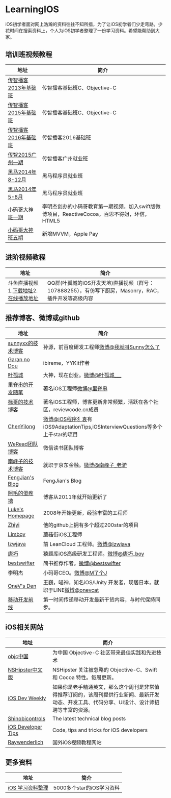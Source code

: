 # LearningIOS
iOS初学者面对网上浩瀚的资料往往不知所措，为了让iOS初学者们少走弯路，少花时间在搜索资料上，个人为iOS初学者整理了一份学习资料。希望能帮助到大家。
## 培训班视频教程

地址  |  简介
---- | ----
[传智播客2013年基础班](http://pan.baidu.com/s/1pKLqjnt)| 传智播客基础班C、Objective-C
[传智播客2015年基础班](http://yun.baidu.com/s/1kVniCIV)| 传智播客基础班C、Objective-C
[传智播客2016年基础班](http://yun.baidu.com/s/1eRVIrOA)| 传智播客2016基础班
[传智2015广州一期](http://yun.baidu.com/s/1mhdu1z6)| 传智播客广州就业班
[黑马2014年8-12月](http://yun.baidu.com/s/1i4qrLAl#path=%252F)| 黑马程序员就业班
[黑马2014年5-8月](http://pan.baidu.com/s/1boJCKDD)| 黑马程序员就业班
[小码哥大神班一期](http://yun.baidu.com/s/1qWSoyew)| 李明杰创办的小码哥教育第一期视频，加入swift版微博项目，ReactiveCocoa，百思不得姐，环信，HTML5
[小码哥大神班五期](http://pan.baidu.com/s/1jI8jkvc)| 新增MVVM，Apple Pay

## 进阶视频教程

地址  |  简介
---- | ----
斗鱼直播视频1.[下载地址](http://pan.baidu.com/s/1eSyifOe)2.[在线播放地址](http://reviewcode.cn/video.html)| QQ群(叶孤城的iOS开发天地)直播视频（群号：107888255），有仿写下厨房，Masonry，RAC，插件开发等高级内容

## 推荐博客、微博或github

地址  |  简介
---- | ----
[sunnyxx的技术博客](http://blog.sunnyxx.com)| 孙源，前百度研发工程师[微博@我就叫Sunny怎么了](http://weibo.com/u/1364395395?topnav=1&wvr=6&topsug=1&is_all=1)
[Garan no Dou ](http://blog.ibireme.com)| ibireme，YYKit作者
[叶孤城](http://www.jianshu.com/users/b82d2721ba07/latest_articles)| 大神，现在创业。[微博@叶孤城___](http://weibo.com/u/1438670852?from=myfollow_group&is_all=1)
[里脊串的开发随笔](http://adad184.com)| 著名iOS工程师[微博@里脊串](http://weibo.com/ljc1986?from=myfollow_group&is_all=1)
[标哥的技术博客](http://www.henishuo.com)| 著名iOS工程师，博客更新非常频繁，活跃在各个社区，reviewcode.cn成员
[ChenYilong](https://github.com/ChenYilong)| [微博@iOS程序犭袁](http://weibo.com/luohanchenyilong?refer_flag=1005055013_&is_all=1)有iOS9AdaptationTips,iOSInterviewQuestions等多个上千star的项目
[WeRead团队博客](http://wereadteam.github.io)| 微信读书团队博客
[南峰子的技术博客](http://southpeak.github.io)| 就职于京东金融。[微博@南峰子_老驴](http://weibo.com/touristdiary?refer_flag=1005055013_&is_all=1)
[FengJian's Blog](http://fengjian0106.github.io)| FengJian's Blog
[阿毛的蛋疼地](http://xiangwangfeng.com)| 博客从2011年就开始更新了
[Luke's Homepage](http://geeklu.com)| 2008年开始更新，经验丰富的工程师
[Zhiyi](https://github.com/liuzhiyi1992/MyshareBlogs)| 他的github上拥有多个超过200star的项目
[Limboy](http://limboy.me)| 蘑菇街iOS工程师
[lzwjava](https://github.com/lzwjava)| 前 LeanCloud 工程师。[微博@lzwjava](http://weibo.com/zhiweilee)
[唐巧](http://blog.devtang.com)| 猿题库iOS高级研发工程师。[微博@唐巧_boy](http://weibo.com/tangqiaoboy?refer_flag=1005055013_&is_all=1)
[bestswifter](http://www.jianshu.com/users/3e55748920d2/latest_articles)| 简书推荐作者。[微博@bestswifter](http://weibo.com/bestswifter?refer_flag=1005055013_&is_all=1)
李明杰| 小码哥CEO。[微博@M了个J](http://weibo.com/exceptions?from=myfollow_group&is_all=1)
[OneV's Den](https://onevcat.com/#blog)| 王巍，喵神，知名iOS/Unity 开发者，现居日本，就职于LINE[微博@onevcat](http://weibo.com/onevcat?from=myfollow_group)
[移动开发前线](http://weibo.com/bornmobile?from=myfollow_group&is_all=1)| 第一时间传递移动开发最新干货内容，与时代保持同步。

## iOS相关网站

地址  |  简介
---- | ----
[objc中国](http://objccn.io)| 为中国 Objective-C 社区带来最佳实践和先进技术
[NSHipster中文版](http://nshipster.cn)| NSHipster 关注被忽略的 Objective-C、Swift 和 Cocoa 特性。每周更新。
[iOS Dev Weekly](http://iosdevweekly.com)| 如果你是老手精通英文，那么这个周刊是非常值得推荐订阅的，该周刊提供行业新闻、最新开发动态、开发工具、代码分享、UI设计、设计师招聘等丰富的资源。
[Shinobicontrols](https://www.shinobicontrols.com/blog)| The latest technical blog posts
[iOS Developer Tips](http://iosdevelopertips.com)| Code, tips and tricks for iOS developers
[Raywenderlich](https://www.raywenderlich.com)| 国外iOS视频教程网站

## 更多资料

地址  |  简介
---- | ----
[iOS 学习资料整理](https://github.com/Aufree/trip-to-iOS)| 5000多个star的iOS学习资料
